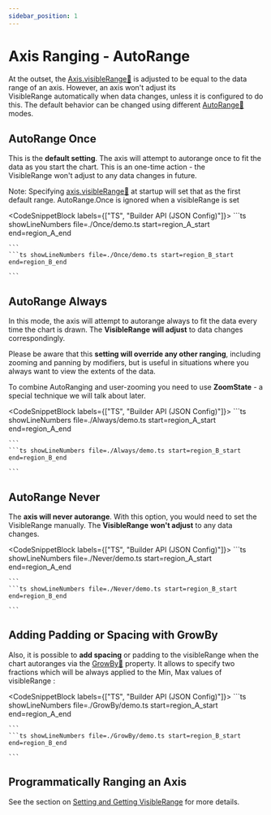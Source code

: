 ```yaml
---
sidebar_position: 1
---
```


# Axis Ranging - AutoRange

At the outset, the [Axis.visibleRange:blue_book:](https://www.scichart.com/documentation/js/current/typedoc/classes/axiscore.html#visiblerange) is adjusted to be equal to the data range of an axis. However, an axis won't adjust its VisibleRange automatically when data changes, unless it is configured to do this. The default behavior can be changed using different [AutoRange:blue_book:](https://www.scichart.com/documentation/js/current/typedoc/classes/axiscore.html#autorange) modes.

AutoRange Once
--------------

This is the **default setting**. The axis will attempt to autorange once to fit the data as you start the chart. This is an one-time action - the VisibleRange won't adjust to any data changes in future.

Note: Specifying [axis.visibleRange:blue_book:](https://www.scichart.com/documentation/js/current/typedoc/classes/axiscore.html#visiblerange) at startup will set that as the first default range. AutoRange.Once is ignored when a visibleRange is set

<CodeSnippetBlock labels={["TS", "Builder API (JSON Config)"]}>
    ```ts showLineNumbers file=./Once/demo.ts start=region_A_start end=region_A_end

    ```
    ```ts showLineNumbers file=./Once/demo.ts start=region_B_start end=region_B_end

    ```

</CodeSnippetBlock>

<LiveDocSnippet name="./Once/demo" />

AutoRange Always
----------------

In this mode, the axis will attempt to autorange always to fit the data every time the chart is drawn. The **VisibleRange** **will adjust** to data changes correspondingly.

Please be aware that this **setting will override any other ranging**, including zooming and panning by modifiers, but is useful in situations where you always want to view the extents of the data.

To combine AutoRanging and user-zooming you need to use **ZoomState** - a special technique we will talk about later.

<CodeSnippetBlock labels={["TS", "Builder API (JSON Config)"]}>
    ```ts showLineNumbers file=./Always/demo.ts start=region_A_start end=region_A_end

    ```
    ```ts showLineNumbers file=./Always/demo.ts start=region_B_start end=region_B_end

    ```

</CodeSnippetBlock>

<LiveDocSnippet name="./Always/demo" />

AutoRange Never
---------------

The **axis will never autorange**. With this option, you would need to set the VisibleRange manually. The **VisibleRange** **won't adjust** to any data changes.

<CodeSnippetBlock labels={["TS", "Builder API (JSON Config)"]}>
    ```ts showLineNumbers file=./Never/demo.ts start=region_A_start end=region_A_end

    ```
    ```ts showLineNumbers file=./Never/demo.ts start=region_B_start end=region_B_end

    ```

</CodeSnippetBlock>

<LiveDocSnippet name="./Never/demo" />

Adding Padding or Spacing with GrowBy
-------------------------------------

Also, it is possible to **add spacing** or padding to the visibleRange when the chart autoranges via the [GrowBy:blue_book:](https://www.scichart.com/documentation/js/current/typedoc/classes/axiscore.html#growby) property. It allows to specify two fractions which will be always applied to the Min, Max values of visibleRange :

<CodeSnippetBlock labels={["TS", "Builder API (JSON Config)"]}>
    ```ts showLineNumbers file=./GrowBy/demo.ts start=region_A_start end=region_A_end

    ```
    ```ts showLineNumbers file=./GrowBy/demo.ts start=region_B_start end=region_B_end

    ```

</CodeSnippetBlock>

<LiveDocSnippet name="./GrowBy/demo" />

Programmatically Ranging an Axis
-------------------------------

See the section on [Setting and Getting VisibleRange](/2d-charts/axis-api/ranging-scaling/set-range-zoom-to-fit) for more details.
